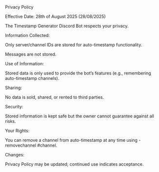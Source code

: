 Privacy Policy

Effective Date: 28th of August 2025 (28/08/2025)

The Timestamp Generator Discord Bot respects your privacy.

Information Collected:

Only server/channel IDs are stored for auto-timestamp functionality.

Messages are not stored.

Use of Information:

Stored data is only used to provide the bot’s features (e.g., remembering auto-timestamp channels).

Sharing:

No data is sold, shared, or rented to third parties.

Security:

Stored information is kept safe but the owner cannot guarantee against all risks.

Your Rights:

You can remove a channel from auto-timestamp at any time using -removechannel #channel.

Changes:

Privacy Policy may be updated; continued use indicates acceptance.
